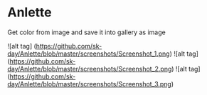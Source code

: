 # Anlette
Get color from image and save it into gallery as image

![alt tag] (https://github.com/sk-day/Anlette/blob/master/screenshots/Screenshot_1.png)
![alt tag] (https://github.com/sk-day/Anlette/blob/master/screenshots/Screenshot_2.png) ![alt tag] (https://github.com/sk-day/Anlette/blob/master/screenshots/Screenshot_3.png)
